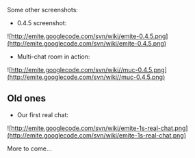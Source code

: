 Some other screenshots:

  * 0.4.5 screenshot:

![http://emite.googlecode.com/svn/wiki/emite-0.4.5.png](http://emite.googlecode.com/svn/wiki/emite-0.4.5.png)

  * Multi-chat room in action:

![http://emite.googlecode.com/svn/wiki//muc-0.4.5.png](http://emite.googlecode.com/svn/wiki//muc-0.4.5.png)

## Old ones ##

  * Our first real chat:

![http://emite.googlecode.com/svn/wiki/emite-1s-real-chat.png](http://emite.googlecode.com/svn/wiki/emite-1s-real-chat.png)

More to come...